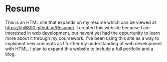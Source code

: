 # Resume
This is an HTML site that expands on my resume which can be viewed at https://jhill800.github.io/Resume/. I created this website because I am interested in web development, but havent yet had the oppurtunity to learn more about it through my coursework. I've been using this site as a way to impliment new concepts as I further my understanding of web development with HTML. I plan to expand this website to include a full portfolio and a blog.
